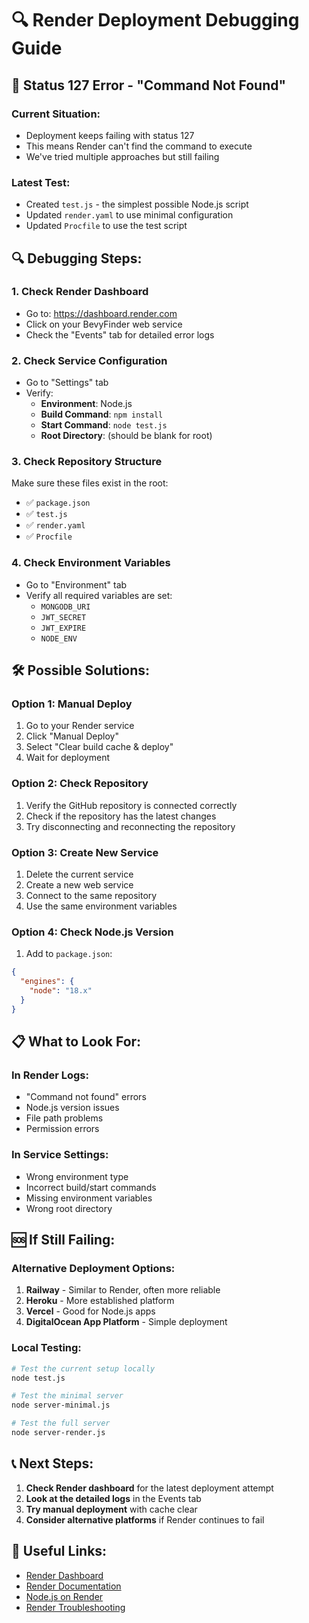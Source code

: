 # 🔍 Render Deployment Debugging Guide

## 🚨 Status 127 Error - "Command Not Found"

### **Current Situation:**
- Deployment keeps failing with status 127
- This means Render can't find the command to execute
- We've tried multiple approaches but still failing

### **Latest Test:**
- Created `test.js` - the simplest possible Node.js script
- Updated `render.yaml` to use minimal configuration
- Updated `Procfile` to use the test script

## 🔍 **Debugging Steps:**

### 1. **Check Render Dashboard**
- Go to: https://dashboard.render.com
- Click on your BevyFinder web service
- Check the "Events" tab for detailed error logs

### 2. **Check Service Configuration**
- Go to "Settings" tab
- Verify:
  - **Environment**: Node.js
  - **Build Command**: `npm install`
  - **Start Command**: `node test.js`
  - **Root Directory**: (should be blank for root)

### 3. **Check Repository Structure**
Make sure these files exist in the root:
- ✅ `package.json`
- ✅ `test.js`
- ✅ `render.yaml`
- ✅ `Procfile`

### 4. **Check Environment Variables**
- Go to "Environment" tab
- Verify all required variables are set:
  - `MONGODB_URI`
  - `JWT_SECRET`
  - `JWT_EXPIRE`
  - `NODE_ENV`

## 🛠️ **Possible Solutions:**

### **Option 1: Manual Deploy**
1. Go to your Render service
2. Click "Manual Deploy"
3. Select "Clear build cache & deploy"
4. Wait for deployment

### **Option 2: Check Repository**
1. Verify the GitHub repository is connected correctly
2. Check if the repository has the latest changes
3. Try disconnecting and reconnecting the repository

### **Option 3: Create New Service**
1. Delete the current service
2. Create a new web service
3. Connect to the same repository
4. Use the same environment variables

### **Option 4: Check Node.js Version**
1. Add to `package.json`:
```json
{
  "engines": {
    "node": "18.x"
  }
}
```

## 📋 **What to Look For:**

### **In Render Logs:**
- "Command not found" errors
- Node.js version issues
- File path problems
- Permission errors

### **In Service Settings:**
- Wrong environment type
- Incorrect build/start commands
- Missing environment variables
- Wrong root directory

## 🆘 **If Still Failing:**

### **Alternative Deployment Options:**
1. **Railway** - Similar to Render, often more reliable
2. **Heroku** - More established platform
3. **Vercel** - Good for Node.js apps
4. **DigitalOcean App Platform** - Simple deployment

### **Local Testing:**
```bash
# Test the current setup locally
node test.js

# Test the minimal server
node server-minimal.js

# Test the full server
node server-render.js
```

## 📞 **Next Steps:**

1. **Check Render dashboard** for the latest deployment attempt
2. **Look at the detailed logs** in the Events tab
3. **Try manual deployment** with cache clear
4. **Consider alternative platforms** if Render continues to fail

## 🔗 **Useful Links:**

- [Render Dashboard](https://dashboard.render.com)
- [Render Documentation](https://render.com/docs)
- [Node.js on Render](https://render.com/docs/deploy-node-express-app)
- [Render Troubleshooting](https://render.com/docs/troubleshooting) 